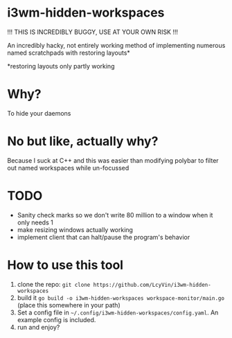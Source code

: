 # i3wm-hidden-workspaces

!!! THIS IS INCREDIBLY BUGGY, USE AT YOUR OWN RISK !!!

An incredibly hacky, not entirely working method of implementing numerous named scratchpads with restoring layouts*

*restoring layouts only partly working

# Why? 
To hide your daemons

# No but like, actually why?
Because I suck at C++ and this was easier than modifying polybar to filter out named workspaces while un-focussed

# TODO
- Sanity check marks so we don't write 80 million to a window when it only needs 1
- make resizing windows actually working
- implement client that can halt/pause the program's behavior

# How to use this tool

1. clone the repo: `git clone https://github.com/LcyVin/i3wm-hidden-workspaces`
2. build it `go build -o i3wm-hidden-workspaces workspace-monitor/main.go` (place this somewhere in your path)
3. Set a config file in `~/.config/i3wm-hidden-workspaces/config.yaml`. An example config is included. 
4. run and enjoy?
